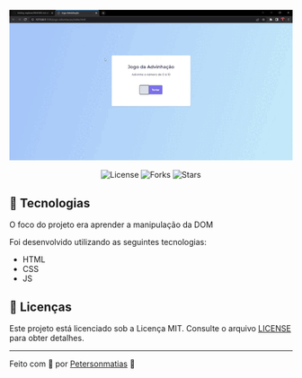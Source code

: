 <p align="center">
  <img alt="gif jogo adivinhacao" src=".github/gif.gif">
</p>

<p align="center">
  <img  src="https://img.shields.io/static/v1?label=license&message=MIT" alt="License">
  
  <img src="https://img.shields.io/github/forks/birobirobiro/lista-de-presenca?label=forks&message=MIT" alt="Forks">

  <img src="https://img.shields.io/github/stars/birobirobiro/lista-de-presenca?label=stars&message=MIT" alt="Stars">
</p>

## 🧪 Tecnologias


O foco do projeto era aprender a manipulação da DOM 

Foi desenvolvido utilizando as seguintes tecnologias:

- HTML
- CSS
- JS

## 📝 Licenças
Este projeto está licenciado sob a Licença MIT. Consulte o arquivo [LICENSE](LICENSE) para obter detalhes.

---

Feito com 💜 por [Petersonmatias](pmacielmatias@gmail.com) 👋
